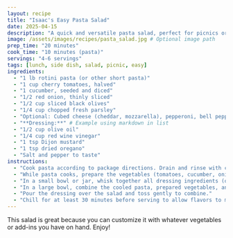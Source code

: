 ```yaml
---
layout: recipe
title: "Isaac's Easy Pasta Salad"
date: 2025-04-15
description: "A quick and versatile pasta salad, perfect for picnics or a light lunch."
image: /assets/images/recipes/pasta_salad.jpg # Optional image path
prep_time: "20 minutes"
cook_time: "10 minutes (pasta)"
servings: "4-6 servings"
tags: [lunch, side dish, salad, picnic, easy]
ingredients:
  - "1 lb rotini pasta (or other short pasta)"
  - "1 cup cherry tomatoes, halved"
  - "1 cucumber, seeded and diced"
  - "1/2 red onion, thinly sliced"
  - "1/2 cup sliced black olives"
  - "1/4 cup chopped fresh parsley"
  - "Optional: Cubed cheese (cheddar, mozzarella), pepperoni, bell peppers"
  - "**Dressing:**" # Example using markdown in list
  - "1/2 cup olive oil"
  - "1/4 cup red wine vinegar"
  - "1 tsp Dijon mustard"
  - "1 tsp dried oregano"
  - "Salt and pepper to taste"
instructions:
  - "Cook pasta according to package directions. Drain and rinse with cold water to cool quickly. Drain well."
  - "While pasta cooks, prepare the vegetables (tomatoes, cucumber, onion, olives, parsley)."
  - "In a small bowl or jar, whisk together all dressing ingredients (olive oil, vinegar, mustard, oregano, salt, pepper)."
  - "In a large bowl, combine the cooled pasta, prepared vegetables, and any optional add-ins."
  - "Pour the dressing over the salad and toss gently to combine."
  - "Chill for at least 30 minutes before serving to allow flavors to meld. Toss again before serving."
---
```


This salad is great because you can customize it with whatever vegetables or add-ins you have on hand. Enjoy!
